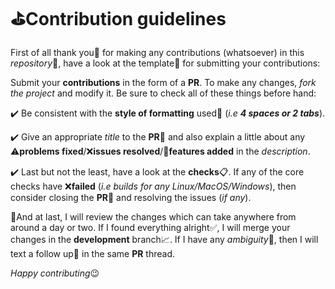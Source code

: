 # :golf:Contribution guidelines
First of all thank you:tada: for making any contributions (whatsoever) in this _repository_:file_folder:, have a look at the template:ticket:	 for submitting your contributions:


Submit your **contributions** in the form of a **PR**. To make any changes, _fork the project_ and modify it. Be sure to check all of these things before hand:

:heavy_check_mark: Be consistent with the **style of formatting** used:page_facing_up: (_i.e **4 spaces or 2 tabs**_).

:heavy_check_mark: Give an appropriate _title_ to the **PR**:dart: and also explain a little about any :warning:**problems fixed**/:x:**issues resolved**/:beginner:**features added** in the _description_.

:heavy_check_mark: Last but not the least, have a look at the **checks**:clipboard:. If any of the core checks have :x:**failed** (_i.e builds for any Linux/MacOS/Windows_), then consider closing the **PR**:red_circle: and resolving the issues (_if any_).

:pushpin:And at last, I will review the changes which can take anywhere from around a day or two. If I found everything alright:white_check_mark:, I will merge your changes in the **development** branch:chart_with_upwards_trend:. If I have any _ambiguity_:thinking:, then I will text a follow up:speech_balloon: in the same **PR** thread.

_Happy contributing_:wink:
